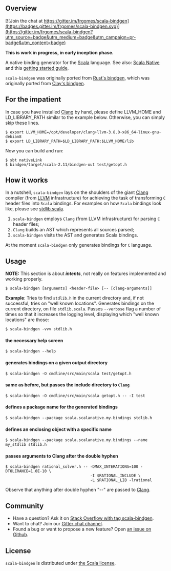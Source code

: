 ## Overview

[![Join the chat at https://gitter.im/frgomes/scala-bindgen](https://badges.gitter.im/frgomes/scala-bindgen.svg)](https://gitter.im/frgomes/scala-bindgen?utm_source=badge&utm_medium=badge&utm_campaign=pr-badge&utm_content=badge)

**This is work in progress, in early inception phase.**

A native binding generator for the [Scala] language.
See also: [Scala Native] and this [getting started guide].

``scala-bindgen`` was originally ported from [Rust's bindgen], which was originally ported from [Clay's bindgen].

## For the impatient

In case you have installed [Clang] by hand, please define LLVM_HOME and LD_LIBRARY_PATH similar to the example below. Otherwise, you can simply skip these lines.

    $ export LLVM_HOME=/opt/developer/clang+llvm-3.8.0-x86_64-linux-gnu-debian8
    $ export LD_LIBRARY_PATH=$LD_LIBRARY_PATH:$LLVM_HOME/lib

Now you can build and run:

    $ sbt nativeLink
    $ bindgen/target/scala-2.11/bindgen-out test/getopt.h


## How it works

In a nutshell, ``scala-bindgen`` lays on the shoulders of the giant [Clang] compiler (from [LLVM] infrastructure) for achieving the task of transforming ``C`` header files into ``Scala`` bindings. For examples on how ``Scala`` bindings look like, please see [stdlib.scala].

1. ``scala-bindgen`` employs ``Clang`` (from LLVM infrastructure) for parsing ``C`` header files;
2. ``Clang`` builds an AST which represents all sources parsed;
3. ``scala-bindgen`` visits the AST and generates Scala bindings.

At the moment ``scala-bindgen`` only generates bindings for ``C`` language.


## Usage

**NOTE:** This section is about ***intents***, not really on features implemented and working properly.

    $ scala-bindgen [arguments] <header-file> [-- [clang-arguments]]

**Example**: Tries to find ``stdlib.h`` in the current directory and, if not successful, tries on "well known locations". Generates bindings on the current directory, on file ``stdlib.scala``. Passes ``--verbose`` flag a number of times so that it increases the logging level, displaying which "well known locations" are those:

    $ scala-bindgen -vvv stdlib.h

#### the necessary help screen

    $ scala-bindgen --help

#### generates bindings on a given output directory

    $ scala-bindgen -O cmdline/src/main/scala test/getopt.h

#### same as before, but passes the include directory to ``Clang``

    $ scala-bindgen -O cmdline/src/main/scala getopt.h -- -I test

#### defines a package name for the generated bindings

    $ scala-bindgen --package scala.scalanative.my.bindings stdlib.h

#### defines an enclosing object with a specific name

    $ scala-bindgen --package scala.scalanative.my.bindings --name my_stdlib stdlib.h

#### passes arguments to Clang after the double hyphen

    $ scala-bindgen rational_solver.h -- -DMAX_INTERATIONS=100 -DTOLERANCE=1.0E-10 \
                                         -I $RATIONAL_INCLUDE \
                                         -L $RATIONAL_LIB -lrational

Observe that anything after double hyphen "--" are passed to [Clang].

## Community

 * Have a question? Ask it on [Stack Overflow with tag scala-bindgen].
 * Want to chat? Join our [Gitter chat channel].
 * Found a bug or want to propose a new feature? Open [an issue on Github].

## License

``scala-bindgen`` is distributed under [the Scala license].


[Stack Overflow with tag scala-bindgen]: http://stackoverflow.com/questions/tagged/scala-bindgen
[Gitter chat channel]: https://gitter.im/frgomes/scala-bindgen
[an issue on Github]: https://github.com/frgomes/scala-bindgen/issues
[the Scala license]: https://github.com/frgomes/scala-bindgen/blob/master/LICENSE

[Scala]: http://scala-lang.org
[Scala Native]: http://github.com/scala-native/scala-native
[getting started guide]: http://github.com/scala-native/scala-native-example
[Clay's bindgen]: http://github.com/jckarter/clay/blob/master/tools/bindgen.clay
[Rust's bindgen]: http://github.com/crabtw/rust-bindgen

[Clang]: http://clang.llvm.org/
[LLVM]: http://llvm.org
[stdlib.scala]: http://github.com/scala-native/scala-native/blob/master/nativelib/src/main/scala/scala/scalanative/native/stdlib.scala
